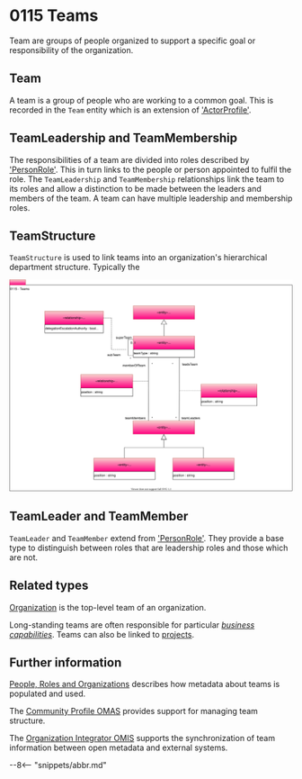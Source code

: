 <!-- SPDX-License-Identifier: CC-BY-4.0 -->
<!-- Copyright Contributors to the Egeria project. -->

# 0115 Teams

Team are groups of people organized to support a specific goal or responsibility of the organization.  

## Team

A team is a group of people who are working to a common goal. This is recorded in the `Team` entity which is an extension of ['ActorProfile'](/egeria-docs/types/1/0110-Actors/#actorprofile). 

## TeamLeadership and TeamMembership

The responsibilities of a team are divided into roles described by ['PersonRole'](/egeria-docs/types/1/0112-People/#personrole).  This in turn links to the people or person appointed to fulfil the role.  The `TeamLeadership` and `TeamMembership` relationships link the team to its roles and allow a distinction to be made between the leaders and members of the team. A team can have multiple leadership and membership roles.

## TeamStructure

`TeamStructure` is used to link teams into an organization's hierarchical department structure.  Typically the 

![UML](0115-Teams.svg "Describing a team")


## TeamLeader and TeamMember

`TeamLeader` and `TeamMember` extend from ['PersonRole'](/egeria-docs/types/1/0112-People/#personrole). They provide a base type to distinguish between roles that are leadership roles and those which are not.

## Related types

[Organization](/egeria-docs/types/4/0440-Organizational-Controls/#organization) is the top-level team of an organization.

Long-standing teams are often responsible for particular [*business capabilities*](/egeria-docs/types/4/0440-Organizational-Controls/#businesscapability).  Teams can also be linked to [projects](/egeria-docs/types/1/0130-Projects).

## Further information

[People, Roles and Organizations](/egeria-docs/features/people-roles-organizations/overview) describes how metadata about teams is populated and used.

The [Community Profile OMAS](/egeria-docs/services/omas/community-profile/overview) provides support for managing team structure.

The [Organization Integrator OMIS](/egeria-docs/services/omis/organization-integrator/overview) supports the synchronization of team information between open metadata and external systems.


--8<-- "snippets/abbr.md"
